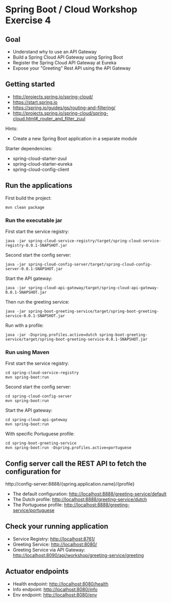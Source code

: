 # Spring Boot / Cloud Workshop Exercise 4

## Goal

* Understand why to use an API Gateway
* Build a Spring Cloud API Gateway using Spring Boot
* Register the Spring Cloud API Gateway at Eureka  
* Expose your "Greeting" Rest API using the API Gateway

## Getting started

* http://projects.spring.io/spring-cloud/
* https://start.spring.io
* https://spring.io/guides/gs/routing-and-filtering/
* http://projects.spring.io/spring-cloud/spring-cloud.html#_router_and_filter_zuul

Hints:

* Create a new Spring Boot application in a separate module

Starter dependencies:

* spring-cloud-starter-zuul
* spring-cloud-starter-eureka
* spring-cloud-config-client

## Run the applications

First build the project:

```
mvn clean package
```

### Run the executable jar

First start the service registry: 

```
java -jar spring-cloud-service-registry/target/spring-cloud-service-registry-0.0.1-SNAPSHOT.jar
```

Second start the config server:

```
java -jar spring-cloud-config-server/target/spring-cloud-config-server-0.0.1-SNAPSHOT.jar
```

Start the API gateway:

```
java -jar spring-cloud-api-gateway/target/spring-cloud-api-gateway-0.0.1-SNAPSHOT.jar
```

Then run the greeting service:

```
java -jar spring-boot-greeting-service/target/spring-boot-greeting-service-0.0.1-SNAPSHOT.jar
```

Run with a profile:

```
java -jar -Dspring.profiles.active=dutch spring-boot-greeting-service/target/spring-boot-greeting-service-0.0.1-SNAPSHOT.jar
```

### Run using Maven

First start the service registry:

```
cd spring-cloud-service-registry
mvn spring-boot:run
```

Second start the config server:

```
cd spring-cloud-config-server
mvn spring-boot:run
```

Start the API gateway:

```
cd spring-cloud-api-gateway
mvn spring-boot:run
```

With specific Portuguese profile:

```
cd spring-boot-greeting-service
mvn spring-boot:run -Dspring.profiles.active=portuguese
```

## Config server call the REST API to fetch the configuration for 

http://config-server:8888/{spring.application.name}/{profile}

* The default configuration: [http://localhost:8888/greeting-service/default](http://localhost:8888/greeting-service/default)
* The Dutch profile: [http://localhost:8888/greeting-service/dutch](http://localhost:8888/greeting-service/dutch)
* The Portuguese profile: [http://localhost:8888/greeting-service/portuguese](http://localhost:8888/greeting-service/portuguese)

## Check your running application

* Service Registry: [http://localhost:8761/](http://localhost:8761/)
* Greeting Service: [http://localhost:8080/](http://localhost:8080/)
* Greeting Service via API Gateway: [http://localhost:8090/api/workshop/greeting-service/greeting](http://localhost:8090/api/workshop/greeting-service/greeting)

## Actuator endpoints

* Health endpoint: [http://localhost:8080/health](http://localhost:8080/health)
* Info endpoint: [http://localhost:8080/info](http://localhost:8080/info)
* Env endpoint: [http://localhost:8080/env](http://localhost:8080/env)

